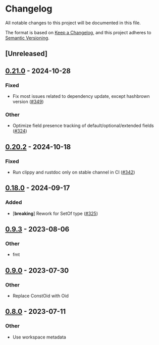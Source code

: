 # Changelog
All notable changes to this project will be documented in this file.

The format is based on [Keep a Changelog](https://keepachangelog.com/en/1.0.0/),
and this project adheres to [Semantic Versioning](https://semver.org/spec/v2.0.0.html).

## [Unreleased]

## [0.21.0](https://github.com/Nicceboy/rasn/compare/rasn-cms-v0.20.2...rasn-cms-v0.21.0) - 2024-10-28

### Fixed

- Fix most issues related to dependency update, except hashbrown version ([#349](https://github.com/Nicceboy/rasn/pull/349))

### Other

- Optimize field presence tracking of default/optional/extended fields ([#324](https://github.com/Nicceboy/rasn/pull/324))

## [0.20.2](https://github.com/librasn/rasn/compare/rasn-cms-v0.20.1...rasn-cms-v0.20.2) - 2024-10-18

### Fixed

- Run clippy and rustdoc only on stable channel in CI ([#342](https://github.com/librasn/rasn/pull/342))

## [0.18.0](https://github.com/librasn/rasn/compare/rasn-cms-v0.17.3...rasn-cms-v0.18.0) - 2024-09-17

### Added

- [**breaking**] Rework for SetOf type ([#325](https://github.com/librasn/rasn/pull/325))

## [0.9.3](https://github.com/XAMPPRocky/rasn/compare/rasn-cms-v0.9.2...rasn-cms-v0.9.3) - 2023-08-06

### Other
- fmt

## [0.9.0](https://github.com/XAMPPRocky/rasn/compare/rasn-cms-v0.8.2...rasn-cms-v0.9.0) - 2023-07-30

### Other
- Replace ConstOid with Oid

## [0.8.0](https://github.com/XAMPPRocky/rasn/compare/rasn-cms-v0.7.0...rasn-cms-v0.8.0) - 2023-07-11

### Other
- Use workspace metadata
